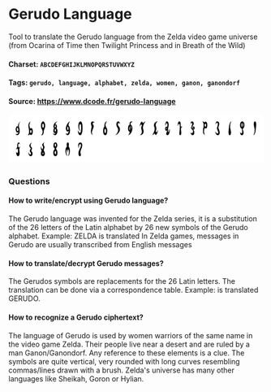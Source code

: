 # Gerudo Language
Tool to translate the Gerudo language from the Zelda video game universe (from Ocarina of Time then Twilight Princess and in Breath of the Wild)

#### Charset: `ABCDEFGHIJKLMNOPQRSTUVWXYZ`

#### Tags: `gerudo, language, alphabet, zelda, women, ganon, ganondorf`

#### Source: https://www.dcode.fr/gerudo-language

![combined](./combined.png)

### Questions

#### How to write/encrypt using Gerudo language?
The Gerudo language was invented for the Zelda series, it is a substitution of the 26 letters of the Latin alphabet by 26 new symbols of the Gerudo alphabet. Example: ZELDA is translated  In Zelda games, messages in Gerudo are usually transcribed from English messages

#### How to translate/decrypt Gerudo messages?
The Gerudos symbols are replacements for the 26 Latin letters. The translation can be done via a correspondence table. Example:  is translated GERUDO.

#### How to recognize a Gerudo ciphertext?
The language of Gerudo is used by women warriors of the same name in the video game Zelda. Their people live near a desert and are ruled by a man Ganon/Ganondorf. Any reference to these elements is a clue. The symbols are quite vertical, very rounded with long curves resembling commas/lines drawn with a brush. Zelda's universe has many other languages like Sheikah, Goron or Hylian.

